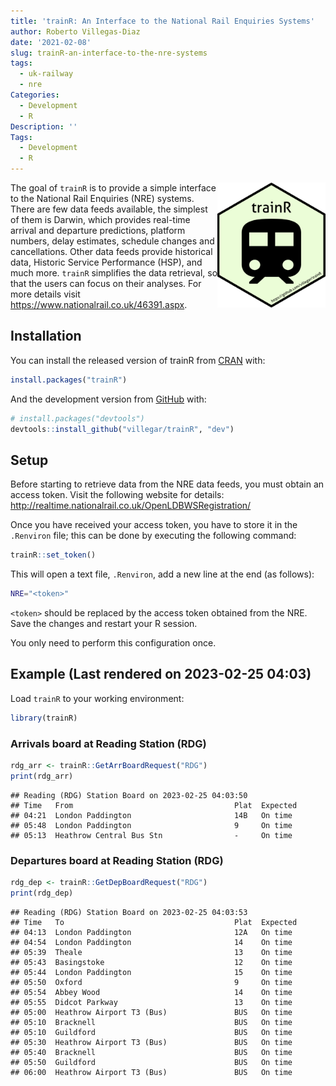```yaml
---
title: 'trainR: An Interface to the National Rail Enquiries Systems'
author: Roberto Villegas-Diaz
date: '2021-02-08'
slug: trainR-an-interface-to-the-nre-systems
tags:
  - uk-railway
  - nre
Categories:
  - Development
  - R
Description: ''
Tags:
  - Development
  - R
---
```


<img src="https://raw.githubusercontent.com/villegar/trainR/main/inst/images/logo.png" alt="logo" align="right" height=200px/>

The goal of `trainR` is to provide a simple interface to the 
National Rail Enquiries (NRE) systems. There are few data feeds 
available, the simplest of them is Darwin, which provides real-time 
arrival and departure predictions, platform numbers, delay estimates, 
schedule changes and cancellations. Other data feeds provide historical 
data, Historic Service Performance (HSP), and much more. `trainR` 
simplifies the data retrieval, so that the users can focus on their 
analyses. For more details visit 
https://www.nationalrail.co.uk/46391.aspx.

## Installation

You can install the released version of trainR from [CRAN](https://CRAN.R-project.org) with:

``` r
install.packages("trainR")
```

And the development version from [GitHub](https://github.com/) with:

``` r
# install.packages("devtools")
devtools::install_github("villegar/trainR", "dev")
```

## Setup
Before starting to retrieve data from the NRE data feeds, you must obtain an access token. 
Visit the following website for details: http://realtime.nationalrail.co.uk/OpenLDBWSRegistration/

Once you have received your access token, you have to store it in the `.Renviron` file; this can be 
done by executing the following command:


```r
trainR::set_token()
```

This will open a text file, `.Renviron`, add a new line at the end (as follows):

```bash
NRE="<token>"
```

`<token>` should be replaced by the access token obtained from the NRE. Save the changes and restart 
your R session.

You only need to perform this configuration once.

## Example (Last rendered on 2023-02-25 04:03)

Load `trainR` to your working environment:

```r
library(trainR)
```

### Arrivals board at Reading Station (RDG)


```r
rdg_arr <- trainR::GetArrBoardRequest("RDG")
print(rdg_arr)
```

```
## Reading (RDG) Station Board on 2023-02-25 04:03:50
## Time   From                                    Plat  Expected
## 04:21  London Paddington                       14B   On time
## 05:48  London Paddington                       9     On time
## 05:13  Heathrow Central Bus Stn                -     On time
```

### Departures board at Reading Station (RDG)


```r
rdg_dep <- trainR::GetDepBoardRequest("RDG")
print(rdg_dep)
```

```
## Reading (RDG) Station Board on 2023-02-25 04:03:53
## Time   To                                      Plat  Expected
## 04:13  London Paddington                       12A   On time
## 04:54  London Paddington                       14    On time
## 05:39  Theale                                  13    On time
## 05:43  Basingstoke                             12    On time
## 05:44  London Paddington                       15    On time
## 05:50  Oxford                                  9     On time
## 05:54  Abbey Wood                              14    On time
## 05:55  Didcot Parkway                          13    On time
## 05:00  Heathrow Airport T3 (Bus)               BUS   On time
## 05:10  Bracknell                               BUS   On time
## 05:10  Guildford                               BUS   On time
## 05:30  Heathrow Airport T3 (Bus)               BUS   On time
## 05:40  Bracknell                               BUS   On time
## 05:50  Guildford                               BUS   On time
## 06:00  Heathrow Airport T3 (Bus)               BUS   On time
```
